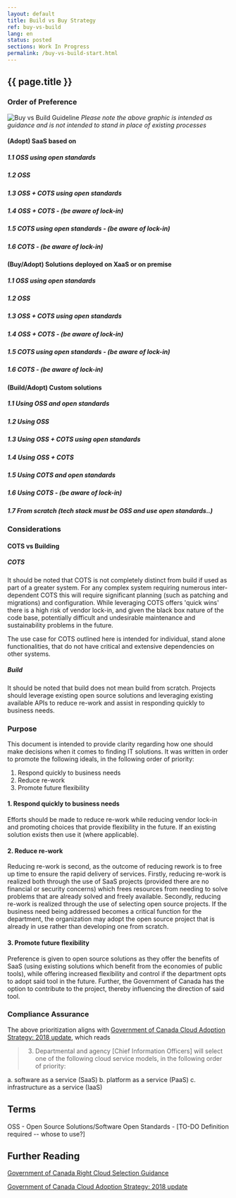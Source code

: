 ```yaml
---
layout: default
title: Build vs Buy Strategy
ref: buy-vs-build
lang: en
status: posted
sections: Work In Progress
permalink: /buy-vs-build-start.html
---
```


## {{ page.title }}

### Order of Preference

![Buy vs Build Guideline]({{site.baseurl}}/assets/images/Buy_vs_Build_Decision_Tree.png)
*Please note the above graphic is intended as guidance and is not intended to stand in place of existing processes*

#### (Adopt) SaaS based on

##### 1.1 OSS using open standards

##### 1.2 OSS

##### 1.3 OSS + COTS using open standards

##### 1.4 OSS + COTS - (be aware of lock-in)

##### 1.5 COTS using open standards - (be aware of lock-in)

##### 1.6 COTS - (be aware of lock-in)

#### (Buy/Adopt) Solutions deployed on XaaS or on premise

##### 1.1 OSS using open standards

##### 1.2 OSS

##### 1.3 OSS + COTS using open standards

##### 1.4 OSS + COTS - (be aware of lock-in)

##### 1.5 COTS using open standards - (be aware of lock-in)

##### 1.6 COTS - (be aware of lock-in)

#### (Build/Adopt) Custom solutions

##### 1.1 Using OSS and open standards

##### 1.2 Using OSS

##### 1.3 Using OSS + COTS using open standards

##### 1.4 Using OSS + COTS

##### 1.5 Using COTS and open standards

##### 1.6 Using COTS - (be aware of lock-in)

##### 1.7 From scratch (tech stack must be OSS and use open standards..)

### Considerations

#### COTS vs Building

##### COTS

It should be noted that COTS is not completely distinct from build if used as part of a greater system. For any complex system requiring numerous inter-dependent COTS this will require significant planning (such as patching and migrations) and configuration.
While leveraging COTS offers 'quick wins' there is a high risk of vendor lock-in, and given the black box nature of the code base, potentially difficult and undesirable maintenance and sustainability problems in the future.

The use case for COTS outlined here is intended for individual, stand alone functionalities, that do not have critical and extensive dependencies on other systems.

##### Build

It should be noted that build does not mean build from scratch. Projects should leverage existing open source solutions and leveraging existing available APIs to reduce re-work and assist in responding quickly to business needs.

### Purpose

This document is intended to provide clarity regarding how one should make decisions when it comes to finding IT solutions.
It was written in order to promote the following ideals, in the following order of priority:

1. Respond quickly to business needs
2. Reduce re-work
3. Promote future flexibility

#### 1. Respond quickly to business needs

Efforts should be made to reduce re-work while reducing vendor lock-in and promoting choices that provide flexibility in the future. If an existing solution exists then use it (where applicable).

#### 2. Reduce re-work

Reducing re-work is second, as the outcome of reducing rework is to free up time to ensure the rapid delivery of services.
Firstly, reducing re-work is realized both through the use of SaaS projects (provided there are no financial or security concerns) which frees resources from needing to solve problems that are already solved and freely available.
Secondly, reducing re-work is realized through the use of selecting open source projects. If the business need being addressed becomes a critical function for the department, the organization may adopt the open source project that is already in use rather than developing one from scratch.

#### 3. Promote future flexibility

Preference is given to open source solutions as they offer the benefits of SaaS (using existing solutions which benefit from the economies of public tools), while offering increased flexibility and control if the department opts to adopt said tool in the future. Further, the Government of Canada has the option to contribute to the project, thereby influencing the direction of said tool.

### Compliance Assurance

The above prioritization aligns with [Government of Canada Cloud Adoption Strategy: 2018 update](https://www.canada.ca/en/government/system/digital-government/modern-emerging-technologies/cloud-services/government-canada-cloud-adoption-strategy.html), which reads

<!--markdownlint-disable MD029-->
> 3. Departmental and agency [Chief Information Officers] will select one of the following cloud service models, in the following order of priority:

a. software as a service (SaaS)
b. platform as a service (PaaS)
c. infrastructure as a service (IaaS)
<!--markdownlint-enable MD029-->

## Terms

OSS - Open Source Solutions/Software
Open Standards - [TO-DO Definition required -- whose to use?]

## Further Reading

[Government of Canada Right Cloud Selection Guidance](https://www.canada.ca/en/government/system/digital-government/modern-emerging-technologies/cloud-services/government-canada-right-cloud-selection-guidance.html)

[Government of Canada Cloud Adoption Strategy: 2018 update](https://www.canada.ca/en/government/system/digital-government/modern-emerging-technologies/cloud-services/government-canada-cloud-adoption-strategy.html)
